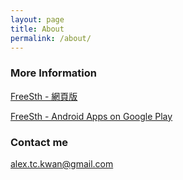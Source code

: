 ```yaml
---
layout: page
title: About
permalink: /about/
---
```


### More Information

[FreeSth - 網頁版](https://www.freesth.com)

[FreeSth - Android Apps on Google Play](https://play.google.com/store/apps/details?id=com.freesth.com)

### Contact me

[alex.tc.kwan@gmail.com](mailto:alex.tc.kwan@gmail.com)
